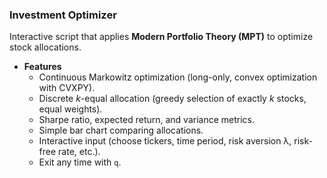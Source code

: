 ### Investment Optimizer
Interactive script that applies **Modern Portfolio Theory (MPT)** to optimize stock allocations.

- **Features**
  - Continuous Markowitz optimization (long-only, convex optimization with CVXPY).
  - Discrete *k*-equal allocation (greedy selection of exactly *k* stocks, equal weights).
  - Sharpe ratio, expected return, and variance metrics.
  - Simple bar chart comparing allocations.
  - Interactive input (choose tickers, time period, risk aversion λ, risk-free rate, etc.).
  - Exit any time with `q`.
